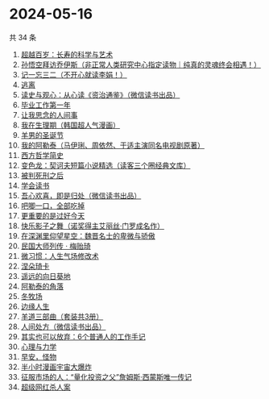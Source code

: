 # 2024-05-16

共 34 条

<!-- BEGIN WEREAD -->
<!-- 最后更新时间 2024-05-16 16:01:13 +0800 -->
1. [超越百岁：长寿的科学与艺术](https://weread.qq.com/web/bookDetail/12f326c0813ab8d88g015fdf)
1. [孙悟空拜访乔伊斯（非正常人类研究中心指定读物｜纯真的灵魂终会相遇！）](https://weread.qq.com/web/bookDetail/875323e0813ab8d1dg012f9c)
1. [记一忘三二（不开心就读李娟！）](https://weread.qq.com/web/bookDetail/f1c321d0813ab6e60g0141c1)
1. [逃离](https://weread.qq.com/web/bookDetail/3cf3255071d2e86f3cf3371)
1. [读史与观心：从心读《资治通鉴》（微信读书出品）](https://weread.qq.com/web/bookDetail/e2c32c40813ab8651g015fc1)
1. [毕业工作第一年](https://weread.qq.com/web/bookDetail/57c32d50813ab8d2cg0157ab)
1. [让我思念的人间事](https://weread.qq.com/web/bookDetail/0cf325a0813ab89aag010369)
1. [我在生理期（韩国超人气漫画）](https://weread.qq.com/web/bookDetail/a6732370813ab8bb3g012206)
1. [羊男的圣诞节](https://weread.qq.com/web/bookDetail/84b32100813ab89d2g012397)
1. [我的阿勒泰（马伊琍、周依然、于适主演同名电视剧原著）](https://weread.qq.com/web/bookDetail/6e732140813ab6e60g013caf)
1. [西方哲学简史](https://weread.qq.com/web/bookDetail/3343271052cf09334242116)
1. [变色龙：契诃夫短篇小说精选（读客三个圈经典文库）](https://weread.qq.com/web/bookDetail/027320b071d8830602702d5)
1. [被判死刑之后](https://weread.qq.com/web/bookDetail/e88324f0813ab8d1dg013d49)
1. [学会读书](https://weread.qq.com/web/bookDetail/b8632dd0721caa6fb868569)
1. [吾心欢喜，即是归处（微信读书出品）](https://weread.qq.com/web/bookDetail/cad32210813ab83e5g016fb8)
1. [吧唧一口，全部吃掉](https://weread.qq.com/web/bookDetail/06032010813ab8d48g014529)
1. [更重要的是过好今天](https://weread.qq.com/web/bookDetail/b7b32f90813ab8d32g015dd6)
1. [快乐影子之舞（诺奖得主艾丽丝·门罗成名作）](https://weread.qq.com/web/bookDetail/823322f0813ab85c3g01267b)
1. [在深渊里仰望星空：魏晋名士的卑微与骄傲](https://weread.qq.com/web/bookDetail/6cb32950813ab7ff5g0163e3)
1. [民国大师列传 · 梅贻琦](https://weread.qq.com/web/bookDetail/765323f0813ab6be0g017b96)
1. [微习惯：人生气场修改术](https://weread.qq.com/web/bookDetail/e1532770813ab8d2bg0159eb)
1. [涅朵琦卡](https://weread.qq.com/web/bookDetail/f0932800813ab8cfdg0111df)
1. [遥远的向日葵地](https://weread.qq.com/web/bookDetail/71932380717ea7b7719501e)
1. [阿勒泰的角落](https://weread.qq.com/web/bookDetail/ee0320b053b925ee0519857)
1. [冬牧场](https://weread.qq.com/web/bookDetail/d1d32fa053b924d1d0ac0a5)
1. [边缘人生](https://weread.qq.com/web/bookDetail/3bb327e0813ab8a74g01439c)
1. [羊道三部曲（套装共3册）](https://weread.qq.com/web/bookDetail/d1632540813ab718bg0197fc)
1. [人间处方（微信读书出品）](https://weread.qq.com/web/bookDetail/85d32cd0813ab82e0g012433)
1. [其实也可以放弃：6个普通人的工作手记](https://weread.qq.com/web/bookDetail/bf232460813ab8ce3g018bae)
1. [心理与力学](https://weread.qq.com/web/bookDetail/a0432e40813ab8d08g012a03)
1. [早安，怪物](https://weread.qq.com/web/bookDetail/5f9326e0813ab8c3dg010320)
1. [半小时漫画宇宙大爆炸](https://weread.qq.com/web/bookDetail/3e9321f07277f0223e98277)
1. [征服市场的人：“量化投资之父”詹姆斯·西蒙斯唯一传记](https://weread.qq.com/web/bookDetail/57d322107228916857ddb4f)
1. [超级网红杀人案](https://weread.qq.com/web/bookDetail/2fa32850813ab8c09g0123d5)
<!-- END WEREAD -->